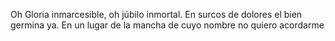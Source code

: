 Oh Gloria inmarcesible, oh júbilo inmortal. En surcos de dolores el bien germina ya.
En un lugar de la mancha de cuyo nombre no quiero acordarme